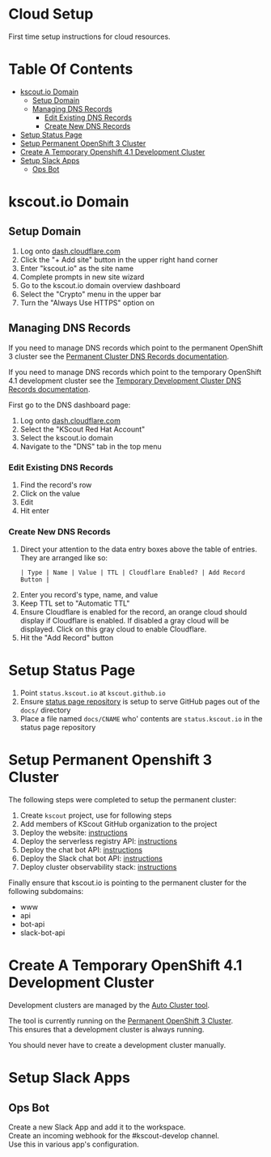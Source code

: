 # Cloud Setup
First time setup instructions for cloud resources.

# Table Of Contents
- [kscout.io Domain](#kscoutio-domain)
  - [Setup Domain](#setup-domain)
  - [Managing DNS Records](#managing-dns-records)
	- [Edit Existing DNS Records](#edit-existing-dns-records)
	- [Create New DNS Records](#create-new-dns-records)
- [Setup Status Page](#setup-status-page)	
- [Setup Permanent OpenShift 3 Cluster](#setup-permanent-openshift-3-cluster)
- [Create A Temporary Openshift 4.1 Development Cluster](#create-a-temporary-openshift-41-development-cluster)
- [Setup Slack Apps](#setup-slack-apps)
  - [Ops Bot](#ops-bot)

# kscout.io Domain
## Setup Domain

1. Log onto [dash.cloudflare.com](https://dash.cloudflare.com)
2. Click the "+ Add site" button in the upper right hand corner
3. Enter "kscout.io" as the site name
4. Complete prompts in new site wizard
5. Go to the kscout.io domain overview dashboard
6. Select the "Crypto" menu in the upper bar
7. Turn the "Always Use HTTPS" option on

## Managing DNS Records
If you need to manage DNS records which point to the permanent OpenShift 3
cluster see the [Permanent Cluster DNS Records documentation](../about/cloud-resources.md#permanent-cluster-dns-records).

If you need to manage DNS records which point to the temporary OpenShift 4.1 
development cluster see the [Temporary Development Cluster DNS Records documentation](../about/cloud-resources.md#temporary-development-cluster-dns-records).

First go to the DNS dashboard page:

1. Log onto [dash.cloudflare.com](https://dash.cloudflare.com)
2. Select the "KScout Red Hat Account"
3. Select the kscout.io domain
4. Navigate to the "DNS" tab in the top menu

### Edit Existing DNS Records

1. Find the record's row
2. Click on the value
3. Edit
4. Hit enter

### Create New DNS Records

1. Direct your attention to the data entry boxes above the table of entries.
   They are arranged like so:
   ```
   | Type | Name | Value | TTL | Cloudflare Enabled? | Add Record Button |
   ```
2. Enter you record's type, name, and value
3. Keep TTL set to "Automatic TTL"
4. Ensure Cloudflare is enabled for the record, an orange cloud should display
   if Cloudflare is enabled. If disabled a gray cloud will be displayed. Click
   on this gray cloud to enable Cloudflare.
5. Hit the "Add Record" button

# Setup Status Page

1. Point `status.kscout.io` at `kscout.github.io`
2. Ensure  [status page repository](https://github.com/kscout/status-page) is
   setup to serve GitHub pages out of the `docs/` directory
3. Place a file named `docs/CNAME` who' contents are `status.kscout.io` in the
   status page repository

# Setup Permanent Openshift 3 Cluster
The following steps were completed to setup the permanent cluster:

1. Create `kscout` project, use for following steps
2. Add members of KScout GitHub organization to the project
3. Deploy the website: [instructions](https://github.com/kscout/kscout.io#deployment)
4. Deploy the serverless registry API: [instructions](https://github.com/kscout/serverless-registry-api#deployment)
5. Deploy the chat bot API: [instructions](https://github.com/kscout/chat-bot-api#deployment)
6. Deploy the Slack chat bot API: [instructions](https://github.com/kscout/slack-chat-bot-api#deployment)
7. Deploy cluster observability stack: [instructions](https://github.com/kscout/cluster-observability/#deploy)

Finally ensure that kscout.io is pointing to the permanent cluster for the 
following subdomains:

- www
- api
- bot-api
- slack-bot-api

# Create A Temporary OpenShift 4.1 Development Cluster
Development clusters are managed by the [Auto Cluster tool](https://github.com/kscout/auto-cluster).  

The tool is currently running on the  [Permanent OpenShift 3 Cluster](../about/cloud-resources.md#permanent-openshift-3-cluster).  
This ensures that a development cluster is always running.  

You should never have to create a development cluster manually.

# Setup Slack Apps
## Ops Bot
Create a new Slack App and add it to the workspace.  
Create an incoming webhook for the #kscout-develop channel.  
Use this in various app's configuration.
